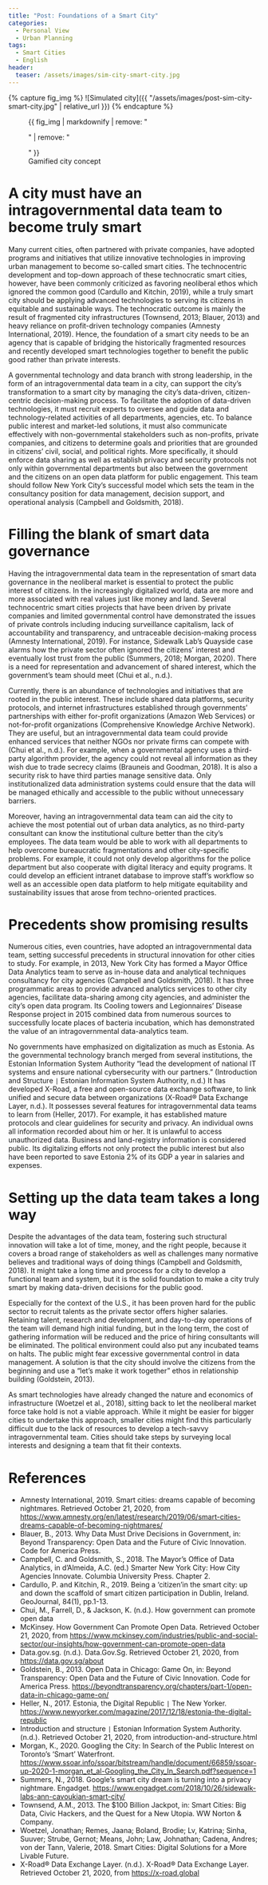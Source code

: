 ```yaml
---
title: "Post: Foundations of a Smart City"
categories:
  - Personal View
  - Urban Planning
tags:
  - Smart Cities
  - English
header:
  teaser: /assets/images/sim-city-smart-city.jpg
---
```

{% capture fig_img %}
![Simulated city]({{ "/assets/images/post-sim-city-smart-city.jpg" | relative_url }})
{% endcapture %}

<figure>
  {{ fig_img | markdownify | remove: "<p>" | remove: "</p>" }}
  <figcaption>Gamified city concept</figcaption>
</figure>

# A city must have an intragovernmental data team to become truly smart
Many current cities, often partnered with private companies, have adopted programs and initiatives that utilize innovative technologies in improving urban management to become so-called smart cities. The technocentric development and top-down approach of these technocratic smart cities, however, have been commonly criticized as favoring neoliberal ethos which ignored the common good (Cardullo and Kitchin, 2019), while a truly smart city should be applying advanced technologies to serving its citizens in equitable and sustainable ways. The technocratic outcome is mainly the result of fragmented city infrastructures (Townsend, 2013; Blauer, 2013) and heavy reliance on profit-driven technology companies (Amnesty International, 2019). Hence, the foundation of a smart city needs to be an agency that is capable of bridging the historically fragmented resources and recently developed smart technologies together to benefit the public good rather than private interests.

A governmental technology and data branch with strong leadership, in the form of an intragovernmental data team in a city, can support the city’s transformation to a smart city by managing the city’s data-driven, citizen-centric decision-making process. To facilitate the adoption of data-driven technologies, it must recruit experts to oversee and guide data and technology-related activities of all departments, agencies, etc. To balance public interest and market-led solutions, it must also communicate effectively with non-governmental stakeholders such as non-profits, private companies, and citizens to determine goals and priorities that are grounded in citizens’ civil, social, and political rights. More specifically, it should enforce data sharing as well as establish privacy and security protocols not only within governmental departments but also between the government and the citizens on an open data platform for public engagement. This team should follow New York City’s successful model which sets the team in the consultancy position for data management, decision support, and operational analysis (Campbell and Goldsmith, 2018).

# Filling the blank of smart data governance
Having the intragovernmental data team in the representation of smart data governance in the neoliberal market is essential to protect the public interest of citizens. In the increasingly digitalized world, data are more and more associated with real values just like money and land. Several technocentric smart cities projects that have been driven by private companies and limited governmental control have demonstrated the issues of private controls including inducing surveillance capitalism, lack of accountability and transparency, and untraceable decision-making process (Amnesty International, 2019). For instance, Sidewalk Lab’s Quayside case alarms how the private sector often ignored the citizens’ interest and eventually lost trust from the public (Summers, 2018; Morgan, 2020). There is a need for representation and advancement of shared interest, which the government’s team should meet (Chui et al., n.d.).

Currently, there is an abundance of technologies and initiatives that are rooted in the public interest. These include shared data platforms, security protocols, and internet infrastructures established through governments’ partnerships with either for-profit organizations (Amazon Web Services) or not-for-profit organizations (Comprehensive Knowledge Archive Network). They are useful, but an intragovernmental data team could provide enhanced services that neither NGOs nor private firms can compete with (Chui et al., n.d.). For example, when a governmental agency uses a third-party algorithm provider, the agency could not reveal all information as they wish due to trade secrecy claims (Brauneis and Goodman, 2018). It is also a security risk to have third parties manage sensitive data. Only institutionalized data administration systems could ensure that the data will be managed ethically and accessible to the public without unnecessary barriers.

Moreover, having an intragovernmental data team can aid the city to achieve the most potential out of urban data analytics, as no third-party consultant can know the institutional culture better than the city’s employees. The data team would be able to work with all departments to help overcome bureaucratic fragmentations and other city-specific problems. For example, it could not only develop algorithms for the police department but also cooperate with digital literacy and equity programs. It could develop an efficient intranet database to improve staff’s workflow so well as an accessible open data platform to help mitigate equitability and sustainability issues that arose from techno-oriented practices.

# Precedents show promising results
Numerous cities, even countries, have adopted an intragovernmental data team, setting successful precedents in structural innovation for other cities to study. For example, in 2013, New York City has formed a Mayor Office Data Analytics team to serve as in-house data and analytical techniques consultancy for city agencies (Campbell and Goldsmith, 2018). It has three programmatic areas to provide advanced analytics services to other city agencies, facilitate data-sharing among city agencies, and administer the city’s open data program. Its Cooling towers and Legionnaires’ Disease Response project in 2015 combined data from numerous sources to successfully locate places of bacteria incubation, which has demonstrated the value of an intragovernmental data-analytics team.

No governments have emphasized on digitalization as much as Estonia. As the governmental technology branch merged from several institutions, the Estonian Information System Authority “lead the development of national IT systems and ensure national cybersecurity with our partners.” (Introduction and Structure `|` Estonian Information System Authority, n.d.) It has developed X-Road, a free and open-source data exchange software, to link unified and secure data between organizations (X-Road® Data Exchange Layer, n.d.). It possesses several features for intragovernmental data teams to learn from (Heller, 2017). For example, it has established mature protocols and clear guidelines for security and privacy. An individual owns all information recorded about him or her. It is unlawful to access unauthorized data. Business and land-registry information is considered public. Its digitalizing efforts not only protect the public interest but also have been reported to save Estonia 2% of its GDP a year in salaries and expenses.

# Setting up the data team takes a long way
Despite the advantages of the data team, fostering such structural innovation will take a lot of time, money, and the right people, because it covers a broad range of stakeholders as well as challenges many normative believes and traditional ways of doing things (Campbell and Goldsmith, 2018). It might take a long time and process for a city to develop a functional team and system, but it is the solid foundation to make a city truly smart by making data-driven decisions for the public good. 

Especially for the context of the U.S., it has been proven hard for the public sector to recruit talents as the private sector offers higher salaries. Retaining talent, research and development, and day-to-day operations of the team will demand high initial funding, but in the long term, the cost of gathering information will be reduced and the price of hiring consultants will be eliminated. The political environment could also put any incubated teams on halts. The public might fear excessive governmental control in data management. A solution is that the city should involve the citizens from the beginning and use a “let’s make it work together” ethos in relationship building (Goldstein, 2013).

As smart technologies have already changed the nature and economics of infrastructure (Woetzel et al., 2018), sitting back to let the neoliberal market force take hold is not a viable approach. While it might be easier for bigger cities to undertake this approach, smaller cities might find this particularly difficult due to the lack of resources to develop a tech-savvy intragovernmental team. Cities should take steps by surveying local interests and designing a team that fit their contexts.
 
# References
+ Amnesty International, 2019. Smart cities: dreams capable of becoming nightmares. Retrieved October 21, 2020, from https://www.amnesty.org/en/latest/research/2019/06/smart-cities-dreams-capable-of-becoming-nightmares/
+ Blauer, B., 2013. Why Data Must Drive Decisions in Government, in: Beyond Transparency: Open Data and the Future of Civic Innovation. Code for America Press. 
+ Campbell, C. and Goldsmith, S., 2018. The Mayor’s Office of Data Analytics, in d’Almeida, A.C. (ed.) Smarter New York City: How City Agencies Innovate. Columbia University Press. Chapter 2.
+ Cardullo, P. and Kitchin, R., 2019. Being a ‘citizen’in the smart city: up and down the scaffold of smart citizen participation in Dublin, Ireland. GeoJournal, 84(1), pp.1-13.
+ Chui, M., Farrell, D., & Jackson, K. (n.d.). How government can promote open data
+ McKinsey. How Government Can Promote Open Data. Retrieved October 21, 2020, from https://www.mckinsey.com/industries/public-and-social-sector/our-insights/how-government-can-promote-open-data
+ Data.gov.sg. (n.d.). Data.Gov.Sg. Retrieved October 21, 2020, from https://data.gov.sg/about
+ Goldstein, B., 2013. Open Data in Chicago: Game On, in: Beyond Transparency: Open Data and the Future of Civic Innovation. Code for America Press. https://beyondtransparency.org/chapters/part-1/open-data-in-chicago-game-on/
+ Heller, N., 2017. Estonia, the Digital Republic `|` The New Yorker.  https://www.newyorker.com/magazine/2017/12/18/estonia-the-digital-republic 
+ Introduction and structure `|` Estonian Information System Authority. (n.d.). Retrieved October 21, 2020, from introduction-and-structure.html
+ Morgan, K., 2020. Googling the City: In Search of the Public Interest on Toronto’s ‘Smart’ Waterfront. https://www.ssoar.info/ssoar/bitstream/handle/document/66859/ssoar-up-2020-1-morgan_et_al-Googling_the_City_In_Search.pdf?sequence=1
+ Summers, N., 2018. Google’s smart city dream is turning into a privacy nightmare. Engadget. https://www.engadget.com/2018/10/26/sidewalk-labs-ann-cavoukian-smart-city/ 
+ Townsend, A.M., 2013. The $100 Billion Jackpot, in: Smart Cities: Big Data, Civic Hackers, and the Quest for a New Utopia. WW Norton & Company.
+ Woetzel, Jonathan; Remes, Jaana; Boland, Brodie; Lv, Katrina; Sinha, Suuver; Strube, Gernot; Means, John; Law, Johnathan; Cadena, Andres; von der Tann, Valerie, 2018. Smart Cities: Digital Solutions for a More Livable Future.
+ X-Road® Data Exchange Layer. (n.d.). X-Road® Data Exchange Layer. Retrieved October 21, 2020, from https://x-road.global